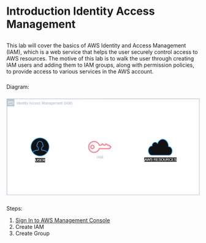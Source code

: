 # Introduction Identity Access Management
##
This lab will cover the basics of AWS Identity and Access Management (IAM), which is a web service that helps the user securely control access to AWS resources. The motive of this lab is to walk the user through creating IAM users and adding them to IAM groups, along with permission policies, to provide access to various services in the AWS account.
###
Diagram:
###
![IAM Diagram](Images/Diagram/Introduction_IAM_Diagram.png)
###
Steps:
1. [Sign In to AWS Management Console](SignIn.md)
2. Create IAM
3. Create Group

